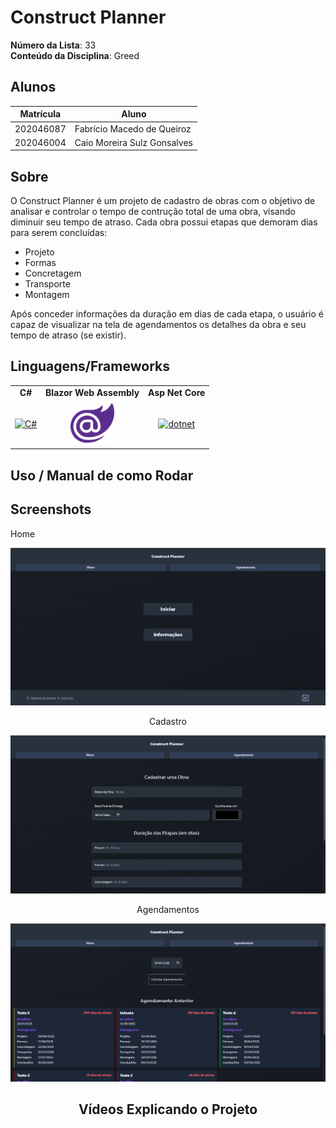 # Construct Planner

**Número da Lista**: 33<br>
**Conteúdo da Disciplina**: Greed<br>

## Alunos
| Matrícula | Aluno                       |
|-----------|-----------------------------|
| 202046087 | Fabrício Macedo de Queiroz  |
| 202046004 | Caio Moreira Sulz Gonsalves |

## Sobre

O Construct Planner é um projeto de cadastro de obras com o objetivo de analisar e controlar o tempo de contrução total de uma obra, visando diminuir seu tempo de atraso.
Cada obra possui etapas que demoram dias para serem concluídas:
- Projeto
- Formas
- Concretagem
- Transporte
- Montagem

Após conceder informações da duração em dias de cada etapa, o usuário é capaz de visualizar na tela de agendamentos os detalhes da obra e seu tempo de atraso (se existir).


## Linguagens/Frameworks

<table style="border: none; text-align: center;">
    <tr>
        <td>
            <strong>C#</strong>
        </td>
        <td>
            <strong>Blazor Web Assembly</strong>
        </td>
        <td>
            <strong>Asp Net Core</strong>
        </td>
    </tr>
    <tr>
        <td>
            <a href="https://skillicons.dev">
    <img src="https://skillicons.dev/icons?i=cs&perline=3" alt="C#">
</a>
        </td>
        <td>
            <img src="Assets/blazor.png" width="70" height="70">
</a>
        </td>
        <td>
            <a href="https://skillicons.dev">
    <img src="https://skillicons.dev/icons?i=dotnet&perline=3" alt="dotnet">
</a>
        </td>
        
</table>


## Uso / Manual de como Rodar



## Screenshots

<div>
    <p>Home <center>
        <img src="Assets/home.png">
    </p>
    <p>Cadastro <center>
        <img src="Assets/cadastro.png">
    </p>
    <p>Agendamentos <center>
        <img src="Assets/agendamentos.png">
    </p>
<div>

## Vídeos Explicando o Projeto




